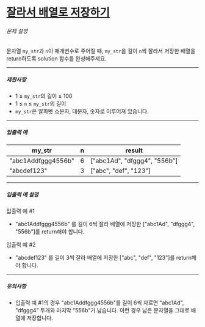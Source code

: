 # [잘라서 배열로 저장하기](https://school.programmers.co.kr/learn/courses/30/lessons/120913)


###### 문제 설명


문자열 `my_str`과 `n`이 매개변수로 주어질 때, `my_str`을 길이 `n`씩 잘라서 저장한 배열을 return하도록 solution 함수를 완성해주세요.




---


##### 제한사항


* 1 ≤ `my_str`의 길이 ≤ 100
* 1 ≤ `n` ≤ `my_str`의 길이
* `my_str`은 알파벳 소문자, 대문자, 숫자로 이루어져 있습니다.




---


##### 입출력 예




| my\_str | n | result |
| --- | --- | --- |
| "abc1Addfggg4556b" | 6 | \["abc1Ad", "dfggg4", "556b"] |
| "abcdef123" | 3 | \["abc", "def", "123"] |




---


##### 입출력 예 설명


입출력 예 \#1


* "abc1Addfggg4556b" 를 길이 6씩 잘라 배열에 저장한 \["abc1Ad", "dfggg4", "556b"]를 return해야 합니다.


입출력 예 \#2


* "abcdef123" 를 길이 3씩 잘라 배열에 저장한 \["abc", "def", "123"]를 return해야 합니다.




---


##### 유의사항


* 입출력 예 \#1의 경우 "abc1Addfggg4556b"를 길이 6씩 자르면 "abc1Ad", "dfggg4" 두개와 마지막 "556b"가 남습니다. 이런 경우 남은 문자열을 그대로 배열에 저장합니다.



